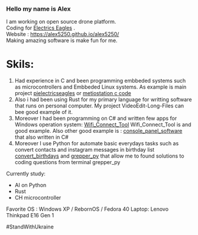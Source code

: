 ### Hello my name is Alex
I am working  on open source drone platform.\
Coding for  [Electrics Eagles](https://www.eeagles.net) . \
Website : https://alex5250.github.io/alex5250/ \
Making amazing software is make fun for me.
# Skils:
1. Had experience in C and been programming embbeded systems such as microcontrollers and Embbeded Linux systems. As example is main project [pielectricseagles](https://github.com/Electrics-Eagles/PiElectricsEagles-dev/) or [metiostation c code](https://github.com/alex5250/metiostation-code)
2. Also i had been using Rust for my primary language for writting software that runs on personal computer. My project  VideoEdit-Long-Files can bee good example of it.  
3. Moreover I had been programming on C# and written few apps for Windows operation system: [Wifi_Connect_Tool](https://github.com/alex5250/Wifi_Connect_Tool) Wifi_Connect_Tool is and good example. Also other good example is : [console_panel_software](https://github.com/alex5250/console_panel_software) that also written in C#   
4. Moreover I use Python for automate basic everydays tasks such as convert contacts and instagram messages in birthday list [convert_birthdays](https://github.com/alex5250/convert_birthdays) and [grepper_py](https://github.com/alex5250/grepper_py) that allow me to found solutions to coding questions from terminal grepper_py  

 



 


Currently study:
- AI on Python
- Rust
- CH microcontroller





Favorite OS : Windows XP / RebornOS / Fedora 40 
Laptop: Lenovo Thinkpad E16 Gen 1




#StandWithUkraine

